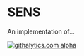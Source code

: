SENS
====

An implementation of...

[![githalytics.com alpha](https://cruel-carlota.gopagoda.com/f0a39aa0149d2ef83cbb4cdd587a569c "githalytics.com")](http://githalytics.com/smcantab/sens)
